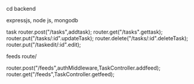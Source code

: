 cd backend

expressjs, node js, mongodb


task 
router.post("/tasks",addtask);
router.get("/tasks".gettask);
router.put("/tasks/:id".updateTask);
router.delete("/tasks/:id".deleteTask);
router.put("/taskedit/:id".edit);

feeds route/

router.post("/feeds",authMiddleware,TaskController.addfeed);
router.get("/feeds",TaskController.getfeed);
